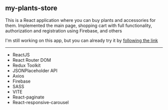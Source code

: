 ## my-plants-store

This is a React application where you can buy plants and accessories for them. Implemented the main page, shopping cart with full functionality, authorization and registration using Firebase, and others

I'm still working on this app,
but you can already try it by [following the link](https://my-plants-store.netlify.app/)

---

- ReactJS
- React Router DOM
- Redux Toolkit
- JSONPlaceholder API
- Axios
- Firebase
- SASS
- VITE
- React-paginate
- React-responsive-carousel

